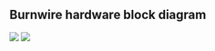 
## Burnwire hardware block diagram
![](https://github.com/kicksat/mainboard/blob/master/docs/writeups/burnwire_diagram.PNG)
![](https://github.com/kicksat/mainboard/blob/master/docs/writeups/burnwire_schematic.PNG)
